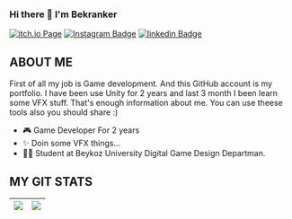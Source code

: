 ### Hi there 👋 I'm Bekranker

[![itch.io Page](https://img.shields.io/badge/Itch.io-bekranker-red)](https://bekranker.itch.io/)
[![Instagram Badge](https://img.shields.io/badge/Instagram-bekirrekiz-orange)](https://www.instagram.com/bekirrekiz/?hl=en)
[![linkedin Badge](https://img.shields.io/badge/L%C4%B1nkedin-Bekir%20ekiz-blue)](https://www.linkedin.com/in/bekir-ekiz-03118b229/)


## ABOUT ME
First of all my job is Game development. And this GitHub account is my portfolio. I have been use Unity for 2 years and last 3 month I been learn some VFX stuff. That's enough information about me. You can use theese tools also you should share :)

- 🎮 Game Developer For 2 years
- ✨ Doin some VFX things...  
- 🧑‍🎓 Student at Beykoz University Digital Game Design Departman.


## MY GIT STATS
<img src="https://github-readme-stats.vercel.app/api?username=bekranker&&show_icons=true&count_private=true&theme=radical"/>|<img src="https://github-readme-streak-stats.herokuapp.com/?user=dhanrajdc7&theme=radical"/>|
|---|---|

